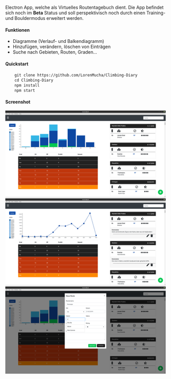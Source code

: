 Electron App, welche als Virtuelles Routentagebuch dient. 
Die App befindet sich noch im **Beta** Status und soll perspektivisch noch durch einen Training- und Bouldermodus erweitert werden.
#### Funktionen
- Diagramme (Verlauf- und Balkendiagramm)
- Hinzufügen, verändern, löschen von Einträgen
- Suche nach Gebieten, Routen, Graden...

#### Quickstart
```shell
    git clone https://github.com/LorenMucha/Climbing-Diary
    cd Climbing-Diary
    npm install
    npm start
```
#### Screenshot
![Responsive](info/barchart.png)
![Responsive](info/trend.png)
![Responsive](info/add_route.png)
